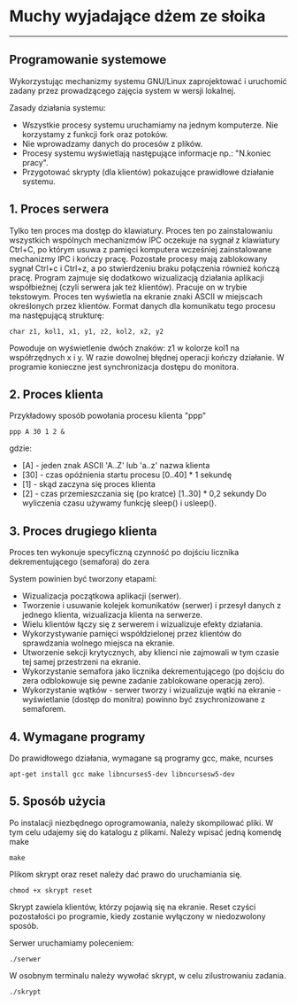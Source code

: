 # Muchy wyjadające dżem ze słoika

---

## Programowanie systemowe

Wykorzystując mechanizmy systemu GNU/Linux zaprojektować i uruchomić zadany przez prowadzącego zajęcia system w wersji lokalnej.

Zasady działania systemu:

* Wszystkie procesy systemu uruchamiamy na jednym komputerze. Nie korzystamy z funkcji fork oraz potoków.
* Nie wprowadzamy danych do procesów z plików.
* Procesy systemu wyświetlają następujące informacje np.: "N.koniec pracy".
* Przygotować skrypty (dla klientów) pokazujące prawidłowe działanie systemu.

## 1. Proces serwera

Tylko ten proces ma dostęp do klawiatury. Proces ten po zainstalowaniu wszystkich wspólnych mechanizmów IPC oczekuje na sygnał z klawiatury Ctrl+C, po którym usuwa z pamięci komputera wcześniej zainstalowane mechanizmy IPC i kończy pracę. Pozostałe procesy mają zablokowany sygnał Ctrl+c i Ctrl+z, a po stwierdzeniu braku połączenia również kończą pracę.
Program zajmuje się dodatkowo wizualizacją działania aplikacji współbieżnej (czyli serwera jak też klientów). Pracuje on w trybie tekstowym. Proces ten wyświetla na ekranie znaki ASCII w miejscach określonych przez klientów. Format danych dla komunikatu tego procesu ma następującą strukturę:
```
char z1, kol1, x1, y1, z2, kol2, x2, y2
```
Powoduje on wyświetlenie dwóch znaków: z1 w kolorze kol1 na współrzędnych x i y. W razie dowolnej błędnej operacji kończy działanie. W programie konieczne jest synchronizacja dostępu do monitora.

## 2. Proces klienta

Przykładowy sposób powołania procesu klienta "ppp"
```
ppp A 30 1 2 &
```
gdzie:
* [A] - jeden znak ASCII 'A..Z' lub 'a..z' nazwa klienta
* [30] - czas opóźnienia startu procesu [0..40] * 1 sekundę
* [1] - skąd zaczyna się proces klienta
* [2] - czas przemieszczania się (po kratce) [1..30] * 0,2 sekundy
Do wyliczenia czasu używamy funkcję sleep() i usleep().

## 3. Proces drugiego klienta

Proces ten wykonuje specyficzną czynność po dojściu licznika dekrementującego (semafora) do zera

System powinien być tworzony etapami:
* Wizualizacja początkowa aplikacji (serwer).
* Tworzenie i usuwanie kolejek komunikatów (serwer) i przesył danych z jednego klienta, wizualizacja klienta na serwerze.
* Wielu klientów łączy się z serwerem i wizualizuje efekty działania.
* Wykorzystywanie pamięci współdzielonej przez klientów do sprawdzania wolnego miejsca na ekranie.
* Utworzenie sekcji krytycznych, aby klienci nie zajmowali w tym czasie tej samej przestrzeni na ekranie.
* Wykorzystanie semafora jako licznika dekrementującego (po dojściu do zera odblokowuje się pewne zadanie zablokowane operacją zero).
* Wykorzystanie wątków - serwer tworzy i wizualizuje wątki na ekranie - wyświetlanie (dostęp do monitra) powinno być zsychronizowane z semaforem.

## 4. Wymagane programy

Do prawidłowego działania, wymagane są programy gcc, make, ncurses
```
apt-get install gcc make libncurses5-dev libncursesw5-dev
```
## 5. Sposób użycia

Po instalacji niezbędnego oprogramowania, należy skompilować pliki. W tym celu udajemy się do katalogu z plikami.
Należy wpisać jedną komendę make
```
make
```
Plikom skrypt oraz reset należy dać prawo do uruchamiania się.
```
chmod +x skrypt reset
```
Skrypt zawiela klientów, którzy pojawią się na ekranie. Reset czyści pozostałości po programie, kiedy zostanie wyłączony w niedozwolony sposób.

Serwer uruchamiamy poleceniem:
```
./serwer
```
W osobnym terminalu należy wywołać skrypt, w celu zilustrowaniu zadania.
```
./skrypt
```

